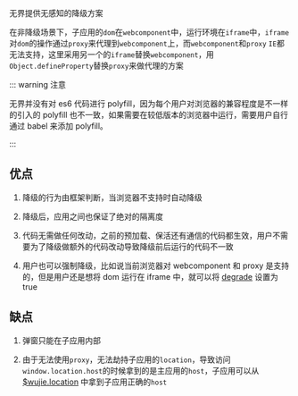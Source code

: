 无界提供无感知的降级方案

在非降级场景下，子应用的`dom`在`webcomponent`中，运行环境在`iframe`中，`iframe`对`dom`的操作通过`proxy`来代理到`webcomponent`上，而`webcomponent`和`proxy` `IE`都无法支持，这里采用另一个的`iframe`替换`webcomponent`，用`Object.defineProperty`替换`proxy`来做代理的方案

::: warning 注意

无界并没有对 es6 代码进行 polyfill，因为每个用户对浏览器的兼容程度是不一样的引入的 polyfill 也不一致，如果需要在较低版本的浏览器中运行，需要用户自行 通过 babel 来添加 polyfill。

:::
## 优点

1. 降级的行为由框架判断，当浏览器不支持时自动降级

2. 降级后，应用之间也保证了绝对的隔离度

3. 代码无需做任何改动，之前的预加载、保活还有通信的代码都生效，用户不需要为了降级做额外的代码改动导致降级前后运行的代码不一致

4. 用户也可以强制降级，比如说当前浏览器对 webcomponent 和 proxy 是支持的，但是用户还是想将 dom 运行在 iframe 中，就可以将 [degrade](/api/startApp.html#degrade) 设置为 true

## 缺点

1. 弹窗只能在子应用内部

2. 由于无法使用`proxy`，无法劫持子应用的`location`，导致访问`window.location.host`的时候拿到的是主应用的`host`，子应用可以从 [$wujie.location](/api/subapp.html#wujie-location) 中拿到子应用正确的`host`
